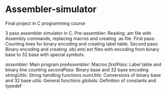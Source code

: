 # Assembler-simulator
Final project in C programming course

3 pass assembler simulator in C.
Pre-assembler: Reading .am file with Assembly commands, replacing macros and creating .as file.
First pass: Counting lines for binary encoding and creating label table.
Second pass: Binary encoding and creating .ob/.ent/.ext files with encoding from binary base to 32 base with special symbols.

*assembler:* Main program
*preAssembler:* Macros
*firstPass:* Label table and binary line counting
*secondPass:* Binary base and 32 base encoding
*stringUtils:* String handling functions
*numUtils:* Conversions of binary base and 32 base
*utils:* General functions
*globals:* Definition of constants and typedef
